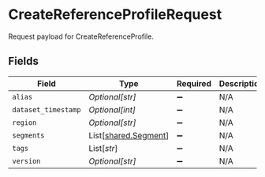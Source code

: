 # CreateReferenceProfileRequest

Request payload for CreateReferenceProfile.


## Fields

| Field                                                  | Type                                                   | Required                                               | Description                                            |
| ------------------------------------------------------ | ------------------------------------------------------ | ------------------------------------------------------ | ------------------------------------------------------ |
| `alias`                                                | *Optional[str]*                                        | :heavy_minus_sign:                                     | N/A                                                    |
| `dataset_timestamp`                                    | *Optional[int]*                                        | :heavy_minus_sign:                                     | N/A                                                    |
| `region`                                               | *Optional[str]*                                        | :heavy_minus_sign:                                     | N/A                                                    |
| `segments`                                             | List[[shared.Segment](../../models/shared/segment.md)] | :heavy_minus_sign:                                     | N/A                                                    |
| `tags`                                                 | List[*str*]                                            | :heavy_minus_sign:                                     | N/A                                                    |
| `version`                                              | *Optional[str]*                                        | :heavy_minus_sign:                                     | N/A                                                    |